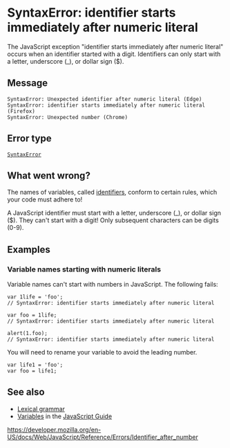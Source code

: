 # SyntaxError: identifier starts immediately after numeric literal

The JavaScript exception "identifier starts immediately after numeric literal" occurs when an identifier started with a digit. Identifiers can only start with a letter, underscore (\_), or dollar sign ($).

## Message

    SyntaxError: Unexpected identifier after numeric literal (Edge)
    SyntaxError: identifier starts immediately after numeric literal (Firefox)
    SyntaxError: Unexpected number (Chrome)

## Error type

[`SyntaxError`](../global_objects/syntaxerror)

## What went wrong?

The names of variables, called [identifiers](https://developer.mozilla.org/en-US/docs/Glossary/Identifier), conform to certain rules, which your code must adhere to!

A JavaScript identifier must start with a letter, underscore (\_), or dollar sign ($). They can't start with a digit! Only subsequent characters can be digits (0-9).

## Examples

### Variable names starting with numeric literals

Variable names can't start with numbers in JavaScript. The following fails:

    var 1life = 'foo';
    // SyntaxError: identifier starts immediately after numeric literal

    var foo = 1life;
    // SyntaxError: identifier starts immediately after numeric literal

    alert(1.foo);
    // SyntaxError: identifier starts immediately after numeric literal

You will need to rename your variable to avoid the leading number.

    var life1 = 'foo';
    var foo = life1;

## See also

-   [Lexical grammar](../lexical_grammar)
-   [Variables](https://developer.mozilla.org/en-US/docs/Web/JavaScript/Guide/Grammar_and_types#variables) in the [JavaScript Guide](https://developer.mozilla.org/en-US/docs/Web/JavaScript/Guide)

<a href="https://developer.mozilla.org/en-US/docs/Web/JavaScript/Reference/Errors/Identifier_after_number" class="_attribution-link">https://developer.mozilla.org/en-US/docs/Web/JavaScript/Reference/Errors/Identifier_after_number</a>
